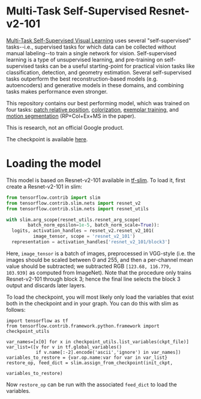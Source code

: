 # Multi-Task Self-Supervised Resnet-v2-101

[Multi-Task Self-Supervised Visual Learning](https://arxiv.org/abs/1708.07860) uses several "self-supervised" tasks--i.e., supervised tasks for which data can be collected without manual labeling--to train a single network for vision.  Self-supervised learning is a type of unsupervised learning, and pre-training on self-supervised tasks can be a useful starting-point for practical vision tasks like classification, detection, and geometry estimation.  Several self-supervised tasks outperform the best reconstruction-based models (e.g. autoencoders) and generative models in these domains, and combining tasks makes performance even stronger.

This repository contains our best performing model, which was trained on four tasks: [patch relative position](http://graphics.cs.cmu.edu/projects/deepContext/), [colorization](http://richzhang.github.io/colorization/), [exemplar training](https://arxiv.org/abs/1406.6909), and [motion segmentation](https://arxiv.org/abs/1612.06370) (RP+Col+Ex+MS in the paper).

This is research, not an official Google product.

The checkpoint is available [here](TODO).

# Loading the model
This model is based on Resnet-v2-101 available in [tf-slim](https://github.com/tensorflow/models/blob/master/slim/nets/resnet_v2.py).  To load it, first create a Resnet-v2-101 in slim:

```python
from tensorflow.contrib import slim
from tensorflow.contrib.slim.nets import resnet_v2
from tensorflow.contrib.slim.nets import resnet_utils

with slim.arg_scope(resnet_utils.resnet_arg_scope(
        batch_norm_epsilon=1e-5, batch_norm_scale=True)):
  logits, activation_handles = resnet_v2.resnet_v2_101(
          image_tensor, scope = 'resnet_v2_101')
  representation = activation_handles['resnet_v2_101/block3']
```

Here, `image_tensor` is a batch of images, preprocessed in VGG-style (i.e. the images should be scaled between 0 and 255, and then a per-channel mean value should be subtracted; we subtracted RGB `[123.68, 116.779, 103.939]` as computed from ImageNet).  Note that the procedure only trains Resnet-v2-101 through block 3; hence the final line selects the block 3 output and discards later layers.

To load the checkpoint, you will most likely only load the variables that exist both in the checkpoint and in your graph.  You can do this with slim as follows:

```
import tensorflow as tf
from tensorflow.contrib.framework.python.framework import checkpoint_utils

var_names=[x[0] for x in checkpoint_utils.list_variables(ckpt_file)]
var_list=([v for v in tf.global_variables()
           if v.name[:-2].encode('ascii','ignore') in var_names])
variables_to_restore = {var.op.name:var for var in var_list}
restore_op, feed_dict = slim.assign_from_checkpoint(init_ckpt,
                                                    variables_to_restore)
```

Now `restore_op` can be run with the associated `feed_dict` to load the variables.
